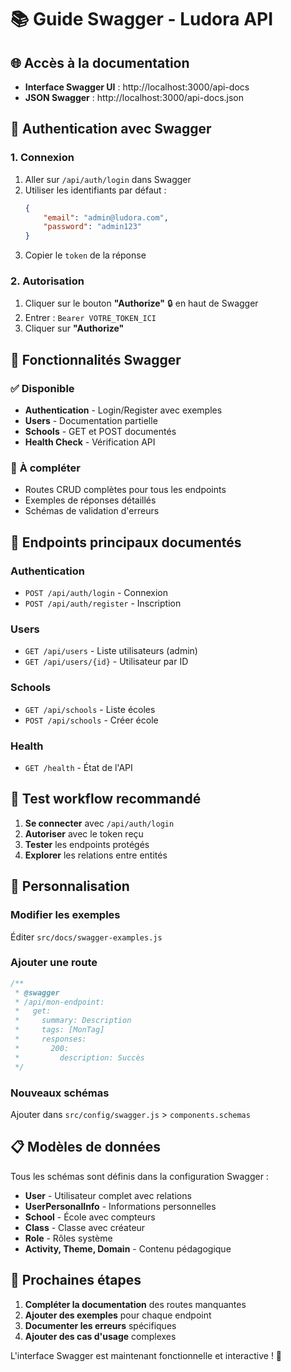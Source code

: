 # 📚 Guide Swagger - Ludora API

## 🌐 Accès à la documentation

-   **Interface Swagger UI** : http://localhost:3000/api-docs
-   **JSON Swagger** : http://localhost:3000/api-docs.json

## 🔐 Authentication avec Swagger

### 1. **Connexion**

1. Aller sur `/api/auth/login` dans Swagger
2. Utiliser les identifiants par défaut :
    ```json
    {
        "email": "admin@ludora.com",
        "password": "admin123"
    }
    ```
3. Copier le `token` de la réponse

### 2. **Autorisation**

1. Cliquer sur le bouton **"Authorize"** 🔒 en haut de Swagger
2. Entrer : `Bearer VOTRE_TOKEN_ICI`
3. Cliquer sur **"Authorize"**

## 📖 Fonctionnalités Swagger

### ✅ **Disponible**

-   **Authentication** - Login/Register avec exemples
-   **Users** - Documentation partielle
-   **Schools** - GET et POST documentés
-   **Health Check** - Vérification API

### 🚧 **À compléter**

-   Routes CRUD complètes pour tous les endpoints
-   Exemples de réponses détaillés
-   Schémas de validation d'erreurs

## 🎯 **Endpoints principaux documentés**

### **Authentication**

-   `POST /api/auth/login` - Connexion
-   `POST /api/auth/register` - Inscription

### **Users**

-   `GET /api/users` - Liste utilisateurs (admin)
-   `GET /api/users/{id}` - Utilisateur par ID

### **Schools**

-   `GET /api/schools` - Liste écoles
-   `POST /api/schools` - Créer école

### **Health**

-   `GET /health` - État de l'API

## 🧪 **Test workflow recommandé**

1. **Se connecter** avec `/api/auth/login`
2. **Autoriser** avec le token reçu
3. **Tester** les endpoints protégés
4. **Explorer** les relations entre entités

## 🔧 **Personnalisation**

### **Modifier les exemples**

Éditer `src/docs/swagger-examples.js`

### **Ajouter une route**

```javascript
/**
 * @swagger
 * /api/mon-endpoint:
 *   get:
 *     summary: Description
 *     tags: [MonTag]
 *     responses:
 *       200:
 *         description: Succès
 */
```

### **Nouveaux schémas**

Ajouter dans `src/config/swagger.js` > `components.schemas`

## 📋 **Modèles de données**

Tous les schémas sont définis dans la configuration Swagger :

-   **User** - Utilisateur complet avec relations
-   **UserPersonalInfo** - Informations personnelles
-   **School** - École avec compteurs
-   **Class** - Classe avec créateur
-   **Role** - Rôles système
-   **Activity, Theme, Domain** - Contenu pédagogique

## 🚀 **Prochaines étapes**

1. **Compléter la documentation** des routes manquantes
2. **Ajouter des exemples** pour chaque endpoint
3. **Documenter les erreurs** spécifiques
4. **Ajouter des cas d'usage** complexes

L'interface Swagger est maintenant fonctionnelle et interactive ! 🎉
